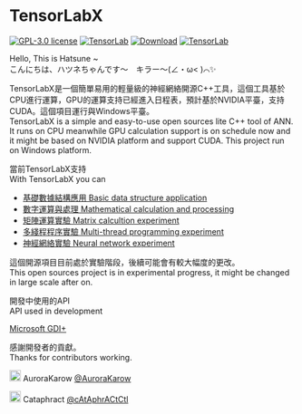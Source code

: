 # TensorLabX

[![GPL-3.0 license](https://badgen.net/badge/License/GPL3/red)](...)
[![TensorLab](https://badgen.net/badge/github/TensorLabX?icon=github&color=purple)](https://github.com/AuroraKarow/TensorLabX)
[![Download](https://badgen.net/badge/Download/1.26/green)](https://github.com/AuroraKarow/TensorLabX/archive/refs/heads/main.zip)
[![TensorLab](https://badgen.net/badge/github/TensorLab?icon=github)](https://github.com/AuroraKarow/TensorLab)

Hello, This is Hatsune ~\
こんにちは、ハツネちゃんです～　キラー～(∠・ω< )⌒✨

TensorLabX是一個簡單易用的輕量級的神經網絡開源C++工具，這個工具基於CPU進行運算，GPU的運算支持已經進入日程表，預計基於NVIDIA平臺，支持CUDA。這個項目運行與Windows平臺。\
TensorLabX is a simple and easy-to-use open sources lite C++ tool of ANN. It runs on CPU meanwhile GPU calculation support is on schedule now and it might be based on NVIDIA platform and support CUDA. This project run on Windows platform.

當前TensorLabX支持 \
With TensorLabX you can

* [基礎數據結構應用 Basic data structure application](Wiki/DataStructure/cover.md)
* [數字運算與處理 Mathematical calculation and processing](Wiki/DigitalCalculation/cover.md)
* [矩陣運算實驗 Matrix calcultion experiment](Wiki/MatrixCalculation/cover.md)
* [多綫程程序實驗 Multi-thread programming experiment](Wiki/ThreadsProgramming/cover.md)
* [神經網絡實驗 Neural network experiment](Wiki/NeunralNetwork/cover.md)

這個開源項目目前處於實驗階段，後續可能會有較大幅度的更改。\
This open sources project is in experimental progress, it might be changed in large scale after on.

開發中使用的API\
API used in development

[Microsoft GDI+](https://learn.microsoft.com/zh-cn/windows/win32/gdiplus/-gdiplus-gdi-start)

感謝開發者的貢獻。\
Thanks for contributors working.

<img src="https://avatars.githubusercontent.com/u/34509899" width = "20px" /> AuroraKarow [@AuroraKarow](https://github.com/AuroraKarow)

<img src="https://avatars.githubusercontent.com/u/44166626" width = "20px" /> Cataphract [@cAtAphrACtCtl](https://github.com/cAtAphrACtCtl)
